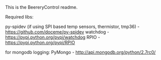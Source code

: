 This is the BeereryControl readme.

Required libs:

py-spidev (if using SPI based temp sensors, thermistor, tmp36)
	- https://github.com/doceme/py-spidev
watchdog
	- https://pypi.python.org/pypi/watchdog
RPIO
	- https://pypi.python.org/pypi/RPIO

for mongodb logging:
PyMongo
	- http://api.mongodb.org/python/2.7rc0/